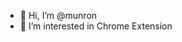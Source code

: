 - 👋 Hi, I’m @munron
- 👀 I’m interested in Chrome Extension 

<!---
munron/munron is a ✨ special ✨ repository because its `README.md` (this file) appears on your GitHub profile.
You can click the Preview link to take a look at your changes.
--->
